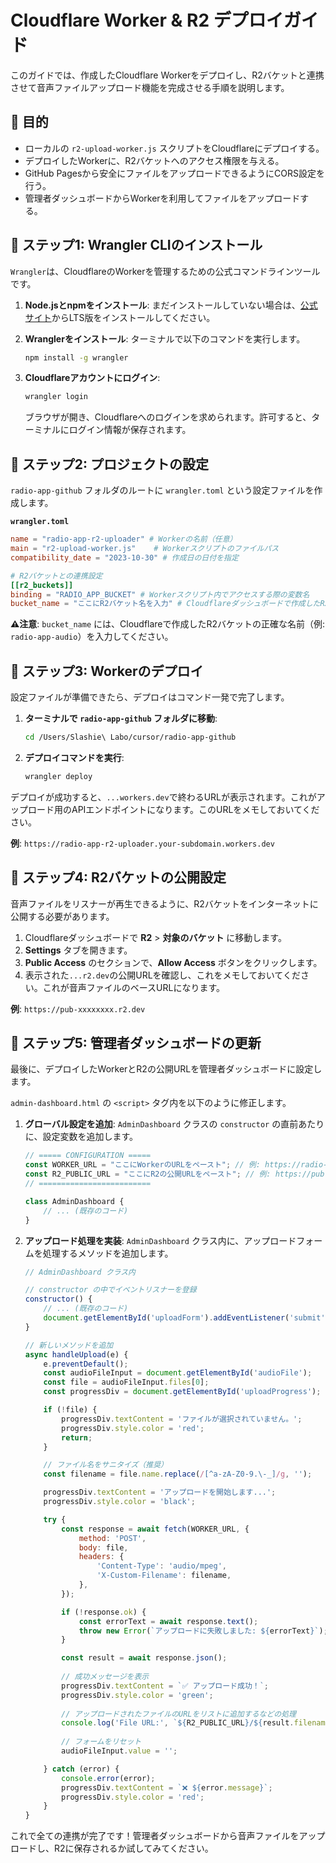 # Cloudflare Worker & R2 デプロイガイド

このガイドでは、作成したCloudflare Workerをデプロイし、R2バケットと連携させて音声ファイルアップロード機能を完成させる手順を説明します。

## 🎯 目的

-   ローカルの `r2-upload-worker.js` スクリプトをCloudflareにデプロイする。
-   デプロイしたWorkerに、R2バケットへのアクセス権限を与える。
-   GitHub Pagesから安全にファイルをアップロードできるようにCORS設定を行う。
-   管理者ダッシュボードからWorkerを利用してファイルをアップロードする。

## 🚀 ステップ1: Wrangler CLIのインストール

`Wrangler`は、CloudflareのWorkerを管理するための公式コマンドラインツールです。

1.  **Node.jsとnpmをインストール**:
    まだインストールしていない場合は、[公式サイト](https://nodejs.org/)からLTS版をインストールしてください。

2.  **Wranglerをインストール**:
    ターミナルで以下のコマンドを実行します。
    ```bash
    npm install -g wrangler
    ```

3.  **Cloudflareアカウントにログイン**:
    ```bash
    wrangler login
    ```
    ブラウザが開き、Cloudflareへのログインを求められます。許可すると、ターミナルにログイン情報が保存されます。

## 🚀 ステップ2: プロジェクトの設定

`radio-app-github` フォルダのルートに `wrangler.toml` という設定ファイルを作成します。

**`wrangler.toml`**
```toml
name = "radio-app-r2-uploader" # Workerの名前（任意）
main = "r2-upload-worker.js"    # Workerスクリプトのファイルパス
compatibility_date = "2023-10-30" # 作成日の日付を指定

# R2バケットとの連携設定
[[r2_buckets]]
binding = "RADIO_APP_BUCKET" # Workerスクリプト内でアクセスする際の変数名
bucket_name = "ここにR2バケット名を入力" # Cloudflareダッシュボードで作成したR2バケット名
```

**⚠️注意**: `bucket_name` には、Cloudflareで作成したR2バケットの正確な名前（例: `radio-app-audio`）を入力してください。

## 🚀 ステップ3: Workerのデプロイ

設定ファイルが準備できたら、デプロイはコマンド一発で完了します。

1.  **ターミナルで `radio-app-github` フォルダに移動**:
    ```bash
    cd /Users/Slashie\ Labo/cursor/radio-app-github
    ```

2.  **デプロイコマンドを実行**:
    ```bash
    wrangler deploy
    ```

デプロイが成功すると、`...workers.dev`で終わるURLが表示されます。これがアップロード用のAPIエンドポイントになります。このURLをメモしておいてください。

**例**: `https://radio-app-r2-uploader.your-subdomain.workers.dev`

## 🚀 ステップ4: R2バケットの公開設定

音声ファイルをリスナーが再生できるように、R2バケットをインターネットに公開する必要があります。

1.  Cloudflareダッシュボードで **R2** > **対象のバケット** に移動します。
2.  **Settings** タブを開きます。
3.  **Public Access** のセクションで、**Allow Access** ボタンをクリックします。
4.  表示された`...r2.dev`の公開URLを確認し、これをメモしておいてください。これが音声ファイルのベースURLになります。

**例**: `https://pub-xxxxxxxx.r2.dev`

## 🚀 ステップ5: 管理者ダッシュボードの更新

最後に、デプロイしたWorkerとR2の公開URLを管理者ダッシュボードに設定します。

`admin-dashboard.html` の `<script>` タグ内を以下のように修正します。

1.  **グローバル設定を追加**:
    `AdminDashboard` クラスの `constructor` の直前あたりに、設定変数を追加します。

    ```javascript
    // ===== CONFIGURATION =====
    const WORKER_URL = "ここにWorkerのURLをペースト"; // 例: https://radio-app-r2-uploader....workers.dev
    const R2_PUBLIC_URL = "ここにR2の公開URLをペースト"; // 例: https://pub-xxxxxxxx.r2.dev
    // =========================

    class AdminDashboard {
        // ... (既存のコード)
    }
    ```

2.  **アップロード処理を実装**:
    `AdminDashboard` クラス内に、アップロードフォームを処理するメソッドを追加します。

    ```javascript
    // AdminDashboard クラス内
    
    // constructor の中でイベントリスナーを登録
    constructor() {
        // ... (既存のコード)
        document.getElementById('uploadForm').addEventListener('submit', (e) => this.handleUpload(e));
    }

    // 新しいメソッドを追加
    async handleUpload(e) {
        e.preventDefault();
        const audioFileInput = document.getElementById('audioFile');
        const file = audioFileInput.files[0];
        const progressDiv = document.getElementById('uploadProgress');

        if (!file) {
            progressDiv.textContent = 'ファイルが選択されていません。';
            progressDiv.style.color = 'red';
            return;
        }

        // ファイル名をサニタイズ（推奨）
        const filename = file.name.replace(/[^a-zA-Z0-9.\-_]/g, '');

        progressDiv.textContent = 'アップロードを開始します...';
        progressDiv.style.color = 'black';

        try {
            const response = await fetch(WORKER_URL, {
                method: 'POST',
                body: file,
                headers: {
                    'Content-Type': 'audio/mpeg',
                    'X-Custom-Filename': filename,
                },
            });

            if (!response.ok) {
                const errorText = await response.text();
                throw new Error(`アップロードに失敗しました: ${errorText}`);
            }

            const result = await response.json();
            
            // 成功メッセージを表示
            progressDiv.textContent = `✅ アップロード成功！`;
            progressDiv.style.color = 'green';
            
            // アップロードされたファイルのURLをリストに追加するなどの処理
            console.log('File URL:', `${R2_PUBLIC_URL}/${result.filename}`);
            
            // フォームをリセット
            audioFileInput.value = '';

        } catch (error) {
            console.error(error);
            progressDiv.textContent = `❌ ${error.message}`;
            progressDiv.style.color = 'red';
        }
    }
    ```

これで全ての連携が完了です！管理者ダッシュボードから音声ファイルをアップロードし、R2に保存されるか試してみてください。
